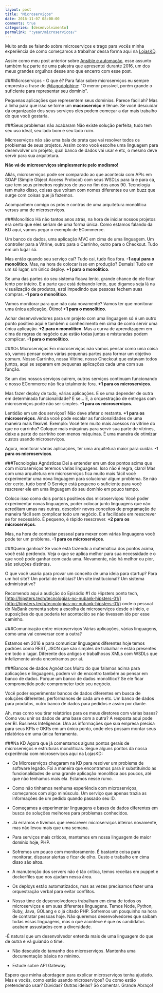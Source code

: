 ```yaml
---
layout: post
title: "Microserviços"
date: 2016-11-07 08:00:00
comments: true
categories: [desenvolvimento]
permalink: ":year/microservicos/"
---
```

Muito anda se falando sobre microserviços e trago para vocês minha experiência de como começamos a trabalhar dessa forma aqui na [LojasKD](https://www.lojaskd.com.br).

Assim como meu post anterior sobre [Ansible e automação](http://flaviosilveira.com/2016/ansible-desperte-a-automacao-em-voce/), esse assunto também faz parte de uma palestra que apresentei durante 2016, um dos meus grandes orgulhos desse ano que encerro com esse post.

###Microserviços - O que é?
Para falar sobre microserviços eu sempre empresto a frase do [@tiagodolphine](https://twitter.com/tiagodolphine): "O menor possível, porém grande o suficiente para representar seu domínio".
<!--more-->
Pequenas aplicações que representem seus domínios. Parece fácil ah?
Mas a linha para que isso se torne um **macroserviço** é tênue. Se você descuidar da organização dos seus serviços eles podem começar a dar mais trabalho do que você gostaria.

###Seus problemas não acabaram
Não existe solução perfeita, tudo tem seu uso ideal, seu lado bom e seu lado ruim.

Microserviços não são uma bala de prata que vai resolver todos os problemas de seus projetos. Assim como você escolhe uma linguagem para desenvolver um projeto, qual banco de dados vai usar e etc, o mesmo deve servir para sua arquitetura.

**Não vá de microserviços simplesmente pelo modismo!**

Aliás, microserviços pode ser comparado ao que acontecia com APIs em SOAP (Simple Object Access Protocol) com seus WSDLs para lá e para cá, que tem seus primeiros registros de uso no fim dos anos 90. Tecnologia tem muito disso, coisas que voltam com nomes diferentes ou um buzz que surge com coisas que já fazemos.

Acompanhem comigo os prós e contras de uma arquitetura monolítica versus uma de microserviços.

###Monolítico
Há não tantos anos atrás, na hora de iniciar nossos projetos era certo que eles seriam de uma forma única. Como estamos falando da KD aqui, vamos pegar o exemplo de ECommerce.

Um banco de dados, uma aplicação MVC em cima de uma linguagem. Um controller para a Vitrine, outro para o Carrinho, outro para o Checkout. Tudo em um lugar só.

Mas então quando seu serviço cai? Tudo cai, tudo fica fora. **-1 aqui para o monolítico**. Mas, na hora de colocar isso em produção? Demais! Tudo em um só lugar, um único deploy. **+1 para o monolítico**.

Se uma das partes do seu sistema ficava lento, grande chance de ele ficar lento por inteiro. E a parte que está deixando lento, que digamos seja lá na visualização de produtos, está impedindo que pessoas fechem suas compras. **-1 para o monolítico**.

Vamos monitorar para que não caia novamente? Vamos ter que monitorar uma única aplicação, Ótimo! **+1 para o monolítico**.

Achar desenvolvedores para um projeto com uma linguagem só é um outro ponto positivo aqui e também o conhecimento em cima de como servir uma única aplicação. **+2 para o monolítico**. Mas a curva de aprendizagem em cima de regras de negócio que estão todas juntas e misturadas podem complicar. **-1 para o monolítico**.

###Os Microserviços
Em microserviços não vamos pensar como uma coisa só, vamos pensar como várias pequenas partes para formar um objetivo comum. Nosso Carrinho, nossa Vitrine, nosso Checkout que estavam todos juntos, aqui se separam em pequenas aplicações cada uma com sua função.

Se um dos nossos serviços caírem, outros serviços continuam funcionando e nosso ECommerce não fica totalmente fora. **+1 para os microserviços**.

Mas fazer deploy de tudo, várias aplicações. E se uma depender de outra em determinada funcionalidade? E se... É, a orquestração de entregas com microserviços pode não ser simples. **-1 para os microserviços**.

Lentidão em um dos serviços? Não deve afetar o restante. **+1 para os microserviços**. Ainda você pode escalar as funcionalidades de uma maneira mais flexível. Exemplo: Você tem muito mais acessos na vitrine do que no carrinho? Coloque mais máquinas para servir sua parte de vitrines, deixe a parte do carrinho com menos máquinas. É uma maneira de otimizar custos usando microserviços.

Agora, monitorar várias aplicações, ter uma arquitetura maior para cuidar. **-1 para os microserviços**.

###Tecnologias Agnósticas
Dei a entender em um dos pontos acima que com microserviços teremos várias linguagens. Isso não é regra, claro! Mas com uma arquitetura em microserviços fica muito mais fácil você experimentar uma nova linguagem para solucionar algum problema. Se não der certo, tudo bem! O Serviço está pequeno o suficiente para você rescrever ele em uma linguagem do seu domínio em pouco tempo.

Coloco isso como dois pontos positivos dos microserviços: Você poder experimentar novas linguagens, poder colocar junto linguagens que não acreditam umas nas outras, descobrir novos conceitos de programação de maneira fácil sem complicar todo um negócio. E a facilidade em reescrever se for necessário. É pequeno, é rápido reescrever. **+2 para os microserviços**.

Mas, na hora de contratar pessoal para mexer com várias linguagens você pode ter um problema. **-1 para os microserviços**.

###Quem ganhou?
Se você está fazendo a matemática dos pontos acima, você está perdendo. Veja o que se aplica melhor para sua necessidade e o que você pode ganhar com cada uma. Novamente, não há melhor ou pior, são soluções distintas.

O que você usaria para provar um conceito de uma ideia para startup? Para um hot site? Um portal de notícias? Um site institucional? Um sistema administrativo?

Recomendo aqui a audição do Episódio #1 do Hipsters ponto tech, [http://hipsters.tech/tecnologias-no-nubank-hipsters-01/](http://hipsters.tech/tecnologias-no-nubank-hipsters-01/) onde o pessoal do NuBank comenta sobre a escolha de microserviços desde o início, e suposições do que poderia ter acontecido se não tivessem ido por esse caminho.

###Comunicação entre microserviços
Várias aplicações, várias linguagens, como uma vai conversar com a outra?

Estamos em 2016 e para comunicar linguagens diferentes hoje temos padrões como REST, JSON que são simples de trabalhar e estão presentes em todo o lugar. Diferente dos antigos e trabalhosos XMLs com WSDLs que infelizmente ainda encontramos por aí.

###Bancos de dados Agnósticos
Muito do que falamos acima para aplicações e linguagens, podem vir de encontro também ao pensar em banco de dados. Porque um banco de dados monolítico? Se ele ficar comprometido pode comprometer todo seu negócio.

Você poder experimentar bancos de dados diferentes em busca de soluções diferentes, performances de cada um e etc. Um banco de dados para produtos, outro banco de dados para pedidos e assim por diante.

Ah, mas como vou tirar relatórios para os meus diretores com várias bases? Como vou unir os dados de uma base com a outra? A resposta aqui pode ser BI. Business Inteligence. Una as informações que sua empresa precisa para seus KPIs e OKRs em um único ponto, onde eles possam montar seus relatórios em uma única ferramenta.

###Na KD
Agora que já comentamos alguns pontos gerais de microserviços e estruturas monolíticas. Segue alguns pontos da nossa experiência com microserviços aqui na LojasKD:

- Os Microserviços chegaram na KD para resolver um problema de software legado. Foi a maneira que encontramos para ir substituindo as funcionalidades de uma grande aplicação monolítica aos poucos, até que não tenhamos mais ela. Estamos nesse rumo.

- Como não tinhamos nenhuma experiência com microserviços, começamos com algo minúsculo. Um serviço que apenas trazia as informações de um pedido quando passado seu ID.

- Começamos a experimentar linguagens e bases de dados diferentes em busca de soluções melhores para problemas conhecidos. 

- Já erramos e tivemos que reescrever microserviços inteiros novamente, mas não levou mais que uma semana.

- Para serviços mais críticos, mantemos em nossa linguagem de maior domínio hoje, PHP.

- Sofremos um pouco com monitoramento. É bastante coisa  para monitorar, disparar alertas e ficar de olho. Custo e trabalho em cima disso são altos.

- A manutenção dos servers não é tão crítica, temos receitas em puppet e dockerfiles que nos ajudam nessa área.

- Os deploys estão automatizados, mas as vezes precisamos fazer uma orquestração verbal para evitar conflitos.

- Nosso time de desenvolvedores trabalham em cima de todos os microserviços e em suas diferentes linguagens. Temos Node, Python, Ruby, Java, GOLang e o já citado PHP. Sofremos um pouquinho na hora de contratar pessoas hoje. Não queremos desenvolvedores que saibam todas essas linguagens, mas o que acontece é que os candidatos acabam assustados com a diversidade. 

-É natural que um desenvolvedor entenda mais de uma linguagem do que de outra e vá guiando o time.

- Não descuide do tamanho dos microserviços. Mantenha uma documentação básica no mínimo.

- Estude sobre API Gateway.

Espero que minha abordagem para explicar microserviços tenha ajudado.
Mas e vocês, como estão usando microserviços? Ou como estão pretendendo usar?
Dúvidas? Outras ideias? Só comentar.
Grande Abraço!